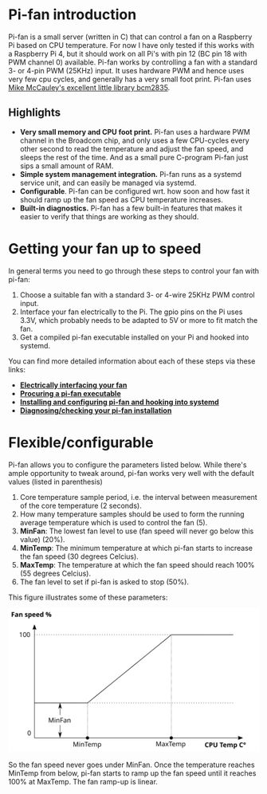 # Pi-fan introduction
Pi-fan is a small server (written in C) that can control a fan on a Raspberry Pi based on CPU temperature. For now I have only tested if this works with a Raspberry Pi 4, but it should work on all Pi's with pin 12 (BC pin 18 with PWM channel 0) available. Pi-fan works by controlling a fan with a standard 3- or 4-pin PWM (25KHz) input. It uses hardware PWM and hence uses very few cpu cycles, and generally has a very small foot print. Pi-fan uses [Mike McCauley's excellent little library bcm2835](https://www.airspayce.com/mikem/bcm2835).

## Highlights
* **Very small memory and CPU foot print.** Pi-fan uses a hardware PWM channel in the Broadcom chip, and only uses a few CPU-cycles every other second to read the temperature and adjust the fan speed, and sleeps the rest of the time. And as a small pure C-program Pi-fan just sips a small amount of RAM.
* **Simple system management integration.** Pi-fan runs as a systemd service unit, and can easily be managed via systemd.
* **Configurable**. Pi-fan can be configured wrt. how soon and how fast it should ramp up the fan speed as CPU temperature increases.
* **Built-in diagnostics.** Pi-fan has a few built-in features that makes it easier to verify that things are working as they should.


# Getting your fan up to speed
In general terms you need to go through these steps to control your fan with pi-fan:
1. Choose a suitable fan with a standard 3- or 4-wire 25KHz PWM control input.
2. Interface your fan electrically to the Pi. The gpio pins on the Pi uses 3.3V, which probably needs to be adapted to 5V or more to fit match the fan.
3. Get a compiled pi-fan executable installed on your Pi and hooked into systemd.

You can find more detailed information about each of these steps via these links:
* [**Electrically interfacing your fan**](docs/electrical_interface.md)
* [**Procuring a pi-fan executable**](docs/compiling_pi-fan.md)
* [**Installing and configuring pi-fan and hooking into systemd**](docs/systemd_install.md)
* [**Diagnosing/checking your pi-fan installation**](docs/diagnosing.md)


# Flexible/configurable
Pi-fan allows you to configure the parameters listed below. While there's ample opportunity to tweak around, pi-fan works very well with the default values (listed in parenthesis)
1. Core temperature sample period, i.e. the interval between measurement of the core temperature (2 seconds).
2. How many temperature samples should be used to form the running average temperature which is used to control the fan (5).
3. **MinFan**: The lowest fan level to use (fan speed will never go below this value) (20%).
4. **MinTemp**: The minimum temperature at which pi-fan starts to increase the fan speed (30 degrees Celcius).
5. **MaxTemp**: The temperature at which the fan speed should reach 100% (55 degrees Celcius).
6. The fan level to set if pi-fan is asked to stop (50%).

This figure illustrates some of these parameters:

![pi-fan regulation](images/regulation.svg "Pi-fan regulation")

So the fan speed never goes under MinFan. Once the temperature reaches MinTemp from below, pi-fan starts to ramp up the fan speed until it reaches 100% at MaxTemp. The fan ramp-up is linear.


